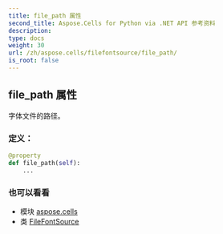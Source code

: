 ```yaml
---
title: file_path 属性
second_title: Aspose.Cells for Python via .NET API 参考资料
description:
type: docs
weight: 30
url: /zh/aspose.cells/filefontsource/file_path/
is_root: false
---
```

## file_path 属性

字体文件的路径。
### 定义：
```python
@property
def file_path(self):
    ...
```

### 也可以看看
* 模块 [aspose.cells](../../)
* 类 [FileFontSource](/cells/python-net/zh/aspose.cells/filefontsource)
